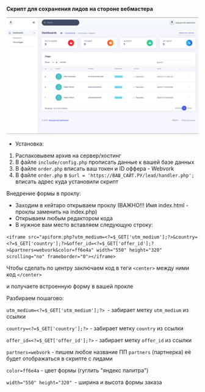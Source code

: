 **Скрипт для сохранения лидов на стороне вебмастера**

![alt text](screen1.png)

- Установка: 

1. Распаковывем архив на сервер/хостинг
2. В файле `include/config.php` прописать данные к вашей базе данных
3. В файле `order.php` вписать ваш токен и ID оффера - Webvork
4. В файле `order.php` в `$url = 'https://ВАШ_САЙТ.РУ/lead/handler.php';` вписать адрес куда установили скрипт

Внедрение формы в проклу: 

- Заходим в кейтаро открываем проклу (ВАЖНО!!! Имя index.html - проклы заменить на index.php)
- Открываем любым редактором кода
- В нужное вам место вставляем следующую строку: 


`<iframe src="apiform.php?utm_medium=<?=$_GET['utm_medium'];?>&country=<?=$_GET['country'];?>&offer_id=<?=$_GET['offer_id'];?>&partners=webvork&color=ff6e4a" width="550" height="320" scrolling="no" frameborder="0"></iframe>`

Чтобы сделать по центру заключаем код в теги `<center>` между ними код `</center>`

и получаете встроенную форму в вашей прокле

Разбираем пошагово: 

`utm_medium=<?=$_GET['utm_medium'];?> `- забирает метку `utm_medium` из ссылки

`country=<?=$_GET['country'];?>` - забирает метку `country` из ссылки

`offer_id=<?=$_GET['offer_id'];?>` - забирает метку `offer_id` из ссылки

`partners=webvork` - пишем любое название ПП `partners` (партнерка) её будет отображаться в скрипте с лидами

`color=ff6e4a` - цвет формы (гуглить "яндекс палитра")

`width="550" height="320" `- ширина и высота формы заказа

